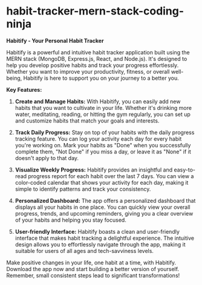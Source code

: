# habit-tracker-mern-stack-coding-ninja
**Habitify - Your Personal Habit Tracker**

Habitify is a powerful and intuitive habit tracker application built using the MERN stack (MongoDB, Express.js, React, and Node.js). It's designed to help you develop positive habits and track your progress effortlessly. Whether you want to improve your productivity, fitness, or overall well-being, Habitify is here to support you on your journey to a better you.

**Key Features:**

1. **Create and Manage Habits:** With Habitify, you can easily add new habits that you want to cultivate in your life. Whether it's drinking more water, meditating, reading, or hitting the gym regularly, you can set up and customize habits that match your goals and interests.

2. **Track Daily Progress:** Stay on top of your habits with the daily progress tracking feature. You can log your activity each day for every habit you're working on. Mark your habits as "Done" when you successfully complete them, "Not Done" if you miss a day, or leave it as "None" if it doesn't apply to that day.

3. **Visualize Weekly Progress:** Habitify provides an insightful and easy-to-read progress report for each habit over the last 7 days. You can view a color-coded calendar that shows your activity for each day, making it simple to identify patterns and track your consistency.

4. **Personalized Dashboard:** The app offers a personalized dashboard that displays all your habits in one place. You can quickly view your overall progress, trends, and upcoming reminders, giving you a clear overview of your habits and helping you stay focused.

5. **User-friendly Interface:** Habitify boasts a clean and user-friendly interface that makes habit tracking a delightful experience. The intuitive design allows you to effortlessly navigate through the app, making it suitable for users of all ages and tech-savviness levels.

Make positive changes in your life, one habit at a time, with Habitify. Download the app now and start building a better version of yourself. Remember, small consistent steps lead to significant transformations!
